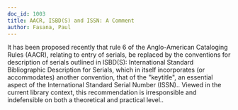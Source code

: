 ```yaml
---
doc_id: 1003
title: AACR, ISBD(S) and ISSN: A Comment
author: Fasana, Paul
---
```


It has been proposed recently that rule 6 of the Anglo-American Cataloging 
Rules (AACR), relating to entry of serials, be replaced by the conventions for 
description of serials outlined in ISBD(S): International Standard Bibliographic
Description for Serials, which in itself incorporates (or accommodates) another 
convention, that of the "keytitle", an essential aspect of the International 
Standard Serial Number (ISSN).. Viewed in the current library context, this 
recommendation is irresponsible and indefensible on both a theoretical and
practical level..